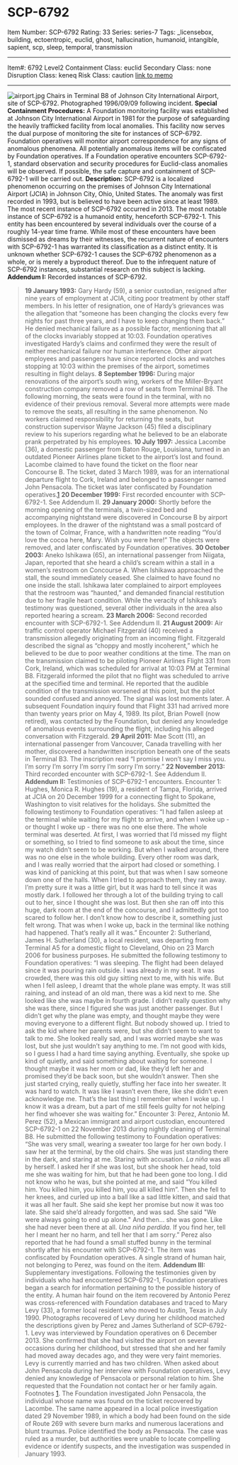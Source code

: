 # SCP-6792
Item Number: SCP-6792
Rating: 33
Series: series-7
Tags: _licensebox, building, ectoentropic, euclid, ghost, hallucination, humanoid, intangible, sapient, scp, sleep, temporal, transmission

---

Item#: 6792
Level2
Containment Class:
euclid
Secondary Class:
none
Disruption Class:
keneq
Risk Class:
caution
[link to memo](/classification-committee-memo)  

* * *
![airport.jpg](https://scp-wiki.wdfiles.com/local--files/scp-6792/airport.jpg)
Chairs in Terminal B8 of Johnson City International Airport, site of SCP-6792. Photographed 1996/09/09 following incident.
**Special Containment Procedures:** A Foundation monitoring facility was established at Johnson City International Airport in 1981 for the purpose of safeguarding the heavily trafficked facility from local anomalies. This facility now serves the dual purpose of monitoring the site for instances of SCP-6792.
Foundation operatives will monitor airport correspondence for any signs of anomalous phenomena. All potentially anomalous items will be confiscated by Foundation operatives. If a Foundation operative encounters SCP-6792-1, standard observation and security procedures for Euclid-class anomalies will be observed. If possible, the safe capture and containment of SCP-6792-1 will be carried out.
**Description:** SCP-6792 is a localized phenomenon occurring on the premises of Johnson City International Airport (JCIA) in Johnson City, Ohio, United States. The anomaly was first recorded in 1993, but is believed to have been active since at least 1989. The most recent instance of SCP-6792 occurred in 2013.
The most notable instance of SCP-6792 is a humanoid entity, henceforth SCP-6792-1. This entity has been encountered by several individuals over the course of a roughly 14-year time frame. While most of these encounters have been dismissed as dreams by their witnesses, the recurrent nature of encounters with SCP-6792-1 has warranted its classification as a distinct entity.
It is unknown whether SCP-6792-1 causes the SCP-6792 phenomenon as a whole, or is merely a byproduct thereof. Due to the infrequent nature of SCP-6792 instances, substantial research on this subject is lacking.
**Addendum I:** Recorded instances of SCP-6792.
> **19 January 1993:** Gary Hardy (59), a senior custodian, resigned after nine years of employment at JCIA, citing poor treatment by other staff members. In his letter of resignation, one of Hardy’s grievances was the allegation that “someone has been changing the clocks every few nights for past three years, and I have to keep changing them back.” He denied mechanical failure as a possible factor, mentioning that all of the clocks invariably stopped at 10:03. Foundation operatives investigated Hardy’s claims and confirmed they were the result of neither mechanical failure nor human interference. Other airport employees and passengers have since reported clocks and watches stopping at 10:03 within the premises of the airport, sometimes resulting in flight delays.
> **8 September 1996:** During major renovations of the airport’s south wing, workers of the Miller-Bryant construction company removed a row of seats from Terminal B8. The following morning, the seats were found in the terminal, with no evidence of their previous removal. Several more attempts were made to remove the seats, all resulting in the same phenomenon. No workers claimed responsibility for returning the seats, but construction supervisor Wayne Jackson (45) filed a disciplinary review to his superiors regarding what he believed to be an elaborate prank perpetrated by his employees.
> **10 July 1997:** Jessica Lacombe (36), a domestic passenger from Baton Rouge, Louisiana, turned in an outdated Pioneer Airlines plane ticket to the airport’s lost and found. Lacombe claimed to have found the ticket on the floor near Concourse B. The ticket, dated 3 March 1989, was for an international departure flight to Cork, Ireland and belonged to a passenger named John Pensacola. The ticket was later confiscated by Foundation operatives.[1](javascript:;)
> **20 December 1999:** First recorded encounter with SCP-6792-1. See Addendum II.
> **29 January 2000:** Shortly before the morning opening of the terminals, a twin-sized bed and accompanying nightstand were discovered in Concourse B by airport employees. In the drawer of the nightstand was a small postcard of the town of Colmar, France, with a handwritten note reading “You’d love the cocoa here, Mary. Wish you were here!” The objects were removed, and later confiscated by Foundation operatives.
> **30 October 2003:** Aneko Ishikawa (65), an international passenger from Niigata, Japan, reported that she heard a child’s scream within a stall in a women’s restroom on Concourse A. When Ishikawa approached the stall, the sound immediately ceased. She claimed to have found no one inside the stall. Ishikawa later complained to airport employees that the restroom was “haunted,” and demanded financial restitution due to her fragile heart condition. While the veracity of Ishikawa’s testimony was questioned, several other individuals in the area also reported hearing a scream.
> **23 March 2006:** Second recorded encounter with SCP-6792-1. See Addendum II.
> **21 August 2009:** Air traffic control operator Michael Fitzgerald (40) received a transmission allegedly originating from an incoming flight. Fitzgerald described the signal as “choppy and mostly incoherent,” which he believed to be due to poor weather conditions at the time. The man on the transmission claimed to be piloting Pioneer Airlines Flight 331 from Cork, Ireland, which was scheduled for arrival at 10:03 PM at Terminal B8. Fitzgerald informed the pilot that no flight was scheduled to arrive at the specified time and terminal. He reported that the audible condition of the transmission worsened at this point, but the pilot sounded confused and annoyed. The signal was lost moments later. A subsequent Foundation inquiry found that Flight 331 had arrived more than twenty years prior on May 4, 1989. Its pilot, Brian Powell (now retired), was contacted by the Foundation, but denied any knowledge of anomalous events surrounding the flight, including his alleged conversation with Fitzgerald.
> **29 April 2011:** Mae Scott (11), an international passenger from Vancouver, Canada travelling with her mother, discovered a handwritten inscription beneath one of the seats in Terminal B3. The inscription read “I promise I won’t say I miss you. I’m sorry I’m sorry I’m sorry I’m sorry I’m sorry.”
> **22 November 2013:** Third recorded encounter with SCP-6792-1. See Addendum II.
**Addendum II:** Testimonies of SCP-6792-1 encounters.
> Encounter 1: Hughes, Monica R.
> Hughes (19), a resident of Tampa, Florida, arrived at JCIA on 20 December 1999 for a connecting flight to Spokane, Washington to visit relatives for the holidays. She submitted the following testimony to Foundation operatives:
> “I had fallen asleep at the terminal while waiting for my flight to arrive, and when I woke up - or thought I woke up - there was no one else there. The whole terminal was deserted. At first, I was worried that I’d missed my flight or something, so I tried to find someone to ask about the time, since my watch didn’t seem to be working. But when I walked around, there was no one else in the whole building. Every other room was dark, and I was really worried that the airport had closed or something. I was kind of panicking at this point, but that was when I saw someone down one of the halls. When I tried to approach them, they ran away. I’m pretty sure it was a little girl, but it was hard to tell since it was mostly dark. I followed her through a lot of the building trying to call out to her, since I thought she was lost. But then she ran off into this huge, dark room at the end of the concourse, and I admittedly got too scared to follow her. I don’t know how to describe it, something just felt wrong. That was when I woke up, back in the terminal like nothing had happened. That’s really all it was.”
> Encounter 2: Sutherland, James H.
> Sutherland (30), a local resident, was departing from Terminal A5 for a domestic flight to Cleveland, Ohio on 23 March 2006 for business purposes. He submitted the following testimony to Foundation operatives:
> “I was sleeping. The flight had been delayed since it was pouring rain outside. I was already in my seat. It was crowded, there was this old guy sitting next to me, with his wife. But when I fell asleep, I dreamt that the whole plane was empty. It was still raining, and instead of an old man, there was a kid next to me. She looked like she was maybe in fourth grade. I didn’t really question why she was there, since I figured she was just another passenger. But I didn’t get why the plane was empty, and thought maybe they were moving everyone to a different flight. But nobody showed up. I tried to ask the kid where her parents were, but she didn’t seem to want to talk to me. She looked really sad, and I was worried maybe she was lost, but she just wouldn’t say anything to me. I’m not good with kids, so I guess I had a hard time saying anything. Eventually, she spoke up kind of quietly, and said something about waiting for someone. I thought maybe it was her mom or dad, like they’d left her and promised they’d be back soon, but she wouldn’t answer. Then she just started crying, really quietly, stuffing her face into her sweater. It was hard to watch. It was like I wasn’t even there, like she didn’t even acknowledge me. That’s the last thing I remember when I woke up. I know it was a dream, but a part of me still feels guilty for not helping her find whoever she was waiting for.”
> Encounter 3: Perez, Antonio M.
> Perez (52), a Mexican immigrant and airport custodian, encountered SCP-6792-1 on 22 November 2013 during nightly cleaning of Terminal B8. He submitted the following testimony to Foundation operatives:
> “She was very small, wearing a sweater too large for her own body. I saw her at the terminal, by the old chairs. She was just standing there in the dark, and staring at me. Staring with accusation. _La niña_ was all by herself. I asked her if she was lost, but she shook her head, told me she was waiting for him, but that he had been gone too long. I did not know who he was, but she pointed at me, and said “You killed him. You killed him, you killed him, you all killed him”. Then she fell to her knees, and curled up into a ball like a sad little kitten, and said that it was all her fault. She said she kept her promise but now it was too late. She said she’d already forgotten, and was sad. She said "We were always going to end up alone." And then… she was gone. Like she had never been there at all. _Una niña perdida._ If you find her, tell her I meant her no harm, and tell her that I am sorry.”
> Perez also reported that he had found a small stuffed bunny in the terminal shortly after his encounter with SCP-6792-1. The item was confiscated by Foundation operatives. A single strand of human hair, not belonging to Perez, was found on the item.
**Addendum III:** Supplementary investigations.
Following the testimonies given by individuals who had encountered SCP-6792-1, Foundation operatives began a search for information pertaining to the possible history of the entity. A human hair found on the item recovered by Antonio Perez was cross-referenced with Foundation databases and traced to Mary Levy (33), a former local resident who moved to Austin, Texas in July 1990. Photographs recovered of Levy during her childhood matched the descriptions given by Perez and James Sutherland of SCP-6792-1.
Levy was interviewed by Foundation operatives on 6 December 2013. She confirmed that she had visited the airport on several occasions during her childhood, but stressed that she and her family had moved away decades ago, and they were very faint memories. Levy is currently married and has two children. When asked about John Pensacola during her interview with Foundation operatives, Levy denied any knowledge of Pensacola or personal relation to him. She requested that the Foundation not contact her or her family again.
Footnotes
[1](javascript:;). The Foundation investigated John Pensacola, the individual whose name was found on the ticket recovered by Lacombe. The same name appeared in a local police investigation dated 29 November 1989, in which a body had been found on the side of Route 269 with severe burn marks and numerous lacerations and blunt traumas. Police identified the body as Pensacola. The case was ruled as a murder, but authorities were unable to locate compelling evidence or identify suspects, and the investigation was suspended in January 1993.